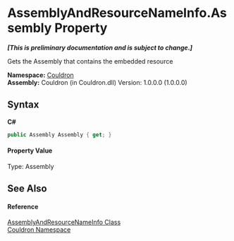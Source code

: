 # AssemblyAndResourceNameInfo.Assembly Property 
 _**\[This is preliminary documentation and is subject to change.\]**_

Gets the Assembly that contains the embedded resource

**Namespace:**&nbsp;<a href="N_Couldron">Couldron</a><br />**Assembly:**&nbsp;Couldron (in Couldron.dll) Version: 1.0.0.0 (1.0.0.0)

## Syntax

**C#**<br />
``` C#
public Assembly Assembly { get; }
```


#### Property Value
Type: Assembly

## See Also


#### Reference
<a href="T_Couldron_AssemblyAndResourceNameInfo">AssemblyAndResourceNameInfo Class</a><br /><a href="N_Couldron">Couldron Namespace</a><br />